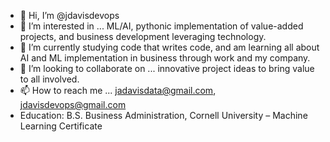 - 👋 Hi, I’m @jdavisdevops
- 👀 I’m interested in ... ML/AI, pythonic implementation of value-added projects, and business development leveraging technology.
- 🌱 I’m currently studying code that writes code, and am learning all about AI and ML implementation in business through work and my company. 
- 💞️ I’m looking to collaborate on ... innovative project ideas to bring value to all involved. 
- 📫 How to reach me ... jadavisdata@gmail.com, jdavisdevops@gmail.com
- Education: B.S. Business Administration, Cornell University – Machine Learning Certificate

<!---
jdavisdevops/jdavisdevops is a ✨ special ✨ repository because its `README.md` (this file) appears on your GitHub profile.
You can click the Preview link to take a look at your changes.
--->
